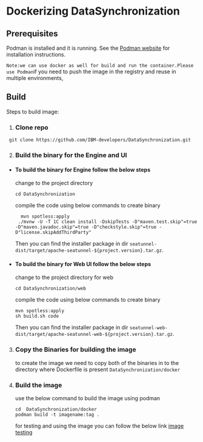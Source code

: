 # Dockerizing DataSynchronization

## Prerequisites
 Podman is   installed and it is running.
See the [Podman website](https://podman.io/docs/installation) for installation instructions.

`Note:we can use docker as well for build and run the container.Please use Podman`if you need to push the image in the registry and reuse in multiple environments, 
## Build
Steps to build image:

 1. ### Clone repo
  ```
   git clone https://github.com/IBM-developers/DataSynchronization.git
   ```
 2. ### Build the binary for the Engine and UI
 
  * #### To build the binary for Engine follow the below steps 

    change to the project directory
     ```
     cd DataSynchronization
     ```
     compile the code using below commands to create binary
    ```
      mvn spotless:apply 
     ./mvnw -U -T 1C clean install -DskipTests -D"maven.test.skip"=true -D"maven.javadoc.skip"=true -D"checkstyle.skip"=true -D"license.skipAddThirdParty"

    ```


    Then you can find the installer package in dir `seatunnel-dist/target/apache-seatunnel-${project.version}.tar.gz`.
     
  * #### To build the binary for Web UI follow the below steps
    change to the project directory for web
     ```
     cd DataSynchronization/web
     ```
      compile the code using below commands to create binary 
     ```
     mvn spotless:apply
     sh build.sh code
     ```
     Then you can find the installer package in dir `seatunnel-web-dist/target/apache-seatunnel-web-${project.version}.tar.gz`.

   3. ### Copy the Binaries for building the image
      to create the image we need to copy both of the binaries in to the directory where Dockerfile is present `DataSynchronization/docker`
   4. ### Build the image

      use the below command to build the image using podman
      ```
      cd  DataSynchronization/docker
      podman build -t imagename:tag .
      ```
      for testing and using the image you can follow the below link [image testing](https://github.com/IBM-developers/DataSynchronization#step-3)